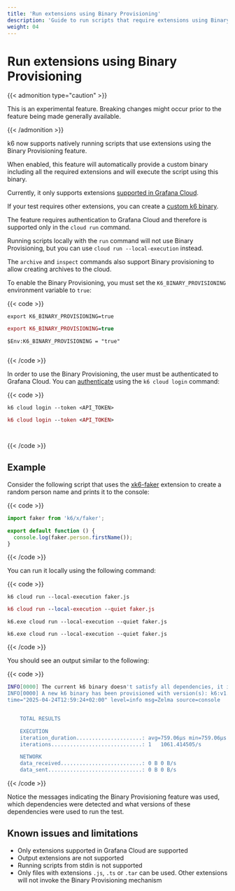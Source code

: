 ```yaml
---
title: 'Run extensions using Binary Provisioning'
description: 'Guide to run scripts that require extensions using Binary provisioning.'
weight: 04
---
```


# Run extensions using Binary Provisioning

{{< admonition type="caution" >}}

This is an experimental feature. Breaking changes might occur prior to the feature being made generally available.

{{< /admonition >}}

k6 now supports natively running scripts that use extensions using the Binary Provisioning feature.

When enabled, this feature will automatically provide a custom binary including all the required extensions and will execute the script using this binary.

Currently, it only supports extensions [supported in Grafana Cloud](https://grafana.com/docs/grafana-cloud/testing/k6/author-run/use-k6-extensions/#supported-extensions-in-grafana-cloud).

If your test requires other extensions, you can create a [custom k6 binary](https://grafana.com/docs/k6/<K6_VERSION>/extensions/#xk6-makes-custom-binaries).

The feature requires authentication to Grafana Cloud and therefore is supported only in the `cloud run` command.

Running scripts locally with the `run` command will not use Binary Provisioning, but you can use `cloud run --local-execution` instead.

The `archive` and `inspect` commands also support Binary provisioning to allow creating archives to the cloud.

To enable the Binary Provisioning, you must set the `K6_BINARY_PROVISIONING` environment variable to `true`:

{{< code >}}

```linux
export K6_BINARY_PROVISIONING=true
```

```mac
export K6_BINARY_PROVISIONING=true
```

```windows-powershell
$Env:K6_BINARY_PROVISIONING = "true"

```

```windows
```

{{< /code >}}


In order to use the Binary Provisioning, the user must be authenticated to Grafana Cloud. You can [authenticate](https://grafana.com/docs/grafana-cloud/testing/k6/author-run/tokens-and-cli-authentication/#authenticate-with-the-login-command) using the `k6 cloud login` command:

{{< code >}}

```linux
k6 cloud login --token <API_TOKEN>
```

```mac
k6 cloud login --token <API_TOKEN>
```

```windows-powershell

```

```windows
```

{{< /code >}}


## Example

Consider the following script that uses the [xk6-faker](https://github.com/grafana/xk6-faker) extension to create a random person name and prints it to the console:

{{< code >}}

```javascript
import faker from 'k6/x/faker';

export default function () {
  console.log(faker.person.firstName());
}
```

{{< /code >}}

You can run it locally using the following command:

{{< code >}}

<!-- md-k6:skip -->

```linux
k6 cloud run --local-execution faker.js
```

```mac
k6 cloud run --local-execution --quiet faker.js
```

```windows-powershell
k6.exe cloud run --local-execution --quiet faker.js

```

```windows
k6.exe cloud run --local-execution --quiet faker.js
```

{{< /code >}}

You should see an output similar to the following:

{{< code >}}

```sh
INFO[0000] The current k6 binary doesn't satisfy all dependencies, it is required to provision a custom binary.  deps="k6/x/faker*"
INFO[0000] A new k6 binary has been provisioned with version(s): k6:v1.0.0 k6/x/faker:v0.4.3
time="2025-04-24T12:59:24+02:00" level=info msg=Zelma source=console


    TOTAL RESULTS

    EXECUTION
    iteration_duration.....................: avg=759.06µs min=759.06µs med=759.06µs max=759.06µs p(90)=759.06µs p(95)=759.06µs
    iterations.............................: 1   1061.414505/s

    NETWORK
    data_received..........................: 0 B 0 B/s
    data_sent..............................: 0 B 0 B/s
```

{{< /code >}}

Notice the messages indicating the Binary Provisioning feature was used, which dependencies were detected and what versions of these dependencies were used to run the test.

## Known issues and limitations

- Only extensions supported in Grafana Cloud are supported
- Output extensions are not supported
- Running scripts from stdin is not supported
- Only files with extensions `.js`, `.ts` or `.tar` can be used. Other extensions will not invoke the Binary Provisioning mechanism

